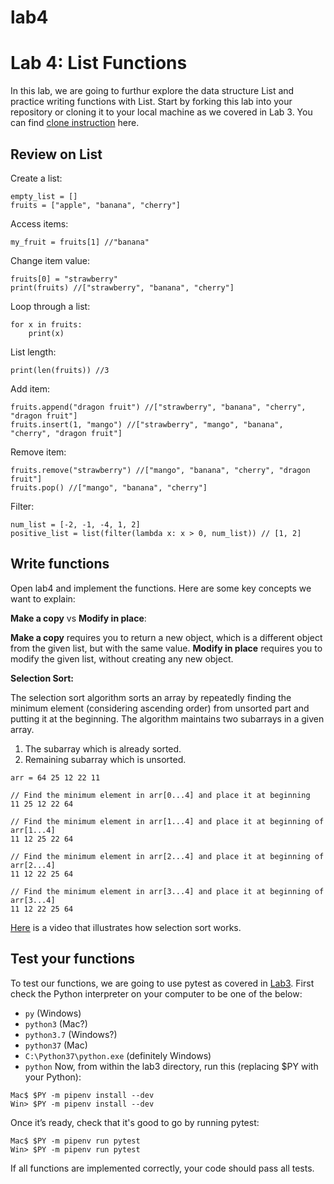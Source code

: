 # lab4
# Lab 4: List Functions
In this lab, we are going to furthur explore the data structure List and practice writing functions with List. Start by forking this lab into your repository or cloning it to your local machine as we covered in Lab 3. You can find [clone instruction](https://github.com/eecs230/lab3/blob/master/README.md) here.

## Review on List
Create a list:
```
empty_list = []
fruits = ["apple", "banana", "cherry"]
```
Access items:
```
my_fruit = fruits[1] //"banana"
```
Change item value:
```
fruits[0] = "strawberry"
print(fruits) //["strawberry", "banana", "cherry"]
```
Loop through a list:
```
for x in fruits:
    print(x)
```
List length:
```
print(len(fruits)) //3
```
Add item:
```
fruits.append("dragon fruit") //["strawberry", "banana", "cherry", "dragon fruit"]
fruits.insert(1, "mango") //["strawberry", "mango", "banana", "cherry", "dragon fruit"]
```
Remove item:
```
fruits.remove("strawberry") //["mango", "banana", "cherry", "dragon fruit"]
fruits.pop() //["mango", "banana", "cherry"]
```
Filter:
```
num_list = [-2, -1, -4, 1, 2]
positive_list = list(filter(lambda x: x > 0, num_list)) // [1, 2]
```
## Write functions
Open lab4 and implement the functions. Here are some key concepts we want to explain:

**Make a copy** vs **Modify in place**:

**Make a copy** requires you to return a new object, which is a different object from the given list, but with the same value.
**Modify in place** requires you to modify the given list, without creating any new object.


**Selection Sort:**

The selection sort algorithm sorts an array by repeatedly finding the minimum element (considering ascending order) from unsorted part and putting it at the beginning. The algorithm maintains two subarrays in a given array.

1) The subarray which is already sorted.
2) Remaining subarray which is unsorted.
```
arr = 64 25 12 22 11

// Find the minimum element in arr[0...4] and place it at beginning
11 25 12 22 64

// Find the minimum element in arr[1...4] and place it at beginning of arr[1...4]
11 12 25 22 64

// Find the minimum element in arr[2...4] and place it at beginning of arr[2...4]
11 12 22 25 64

// Find the minimum element in arr[3...4] and place it at beginning of arr[3...4]
11 12 22 25 64 
```
[Here](https://www.youtube.com/watch?v=xWBP4lzkoyM) is a video that illustrates how selection sort works.
## Test your functions
To test our functions, we are going to use pytest as covered in [Lab3](https://github.com/eecs230/lab3/blob/master/README.md).
First check the Python interpreter on your computer to be one of the below:
- ```py``` (Windows)
- ```python3``` (Mac?)
- ```python3.7``` (Windows?)
- ```python37``` (Mac)
- ```C:\Python37\python.exe``` (definitely Windows)
- ```python```
Now, from within the lab3 directory, run this (replacing $PY with your Python):
```
Mac$ $PY -m pipenv install --dev
Win> $PY -m pipenv install --dev
```
Once it’s ready, check that it's good to go by running pytest:
```
Mac$ $PY -m pipenv run pytest
Win> $PY -m pipenv run pytest
```
If all functions are implemented correctly, your code should pass all tests.

